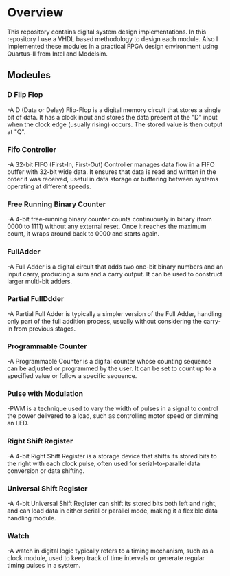 # Overview
This repository contains digital system design implementations. In this repository I use a VHDL based methodology to design each module. Also I Implemented these modules in a practical FPGA design 
environment using Quartus-II from Intel and Modelsim. 
## Modeules
### D Flip Flop
-A D (Data or Delay) Flip-Flop is a digital memory circuit that stores a single bit of data. It has a clock input and stores the data present at the "D" input when the clock edge (usually rising) occurs. The stored value is then output at "Q".
### Fifo Controller
-A 32-bit FIFO (First-In, First-Out) Controller manages data flow in a FIFO buffer with 32-bit wide data. It ensures that data is read and written in the order it was received, useful in data storage or buffering between systems operating at different speeds.
### Free Running Binary Counter
-A 4-bit free-running binary counter counts continuously in binary (from 0000 to 1111) without any external reset. Once it reaches the maximum count, it wraps around back to 0000 and starts again.
### FullAdder
-A Full Adder is a digital circuit that adds two one-bit binary numbers and an input carry, producing a sum and a carry output. It can be used to construct larger multi-bit adders.
### Partial FullDdder
-A Partial Full Adder is typically a simpler version of the Full Adder, handling only part of the full addition process, usually without considering the carry-in from previous stages.
### Programmable Counter
-A Programmable Counter is a digital counter whose counting sequence can be adjusted or programmed by the user. It can be set to count up to a specified value or follow a specific sequence.
### Pulse with Modulation
-PWM is a technique used to vary the width of pulses in a signal to control the power delivered to a load, such as controlling motor speed or dimming an LED.
### Right Shift Register
-A 4-bit Right Shift Register is a storage device that shifts its stored bits to the right with each clock pulse, often used for serial-to-parallel data conversion or data shifting.
### Universal Shift Register
-A 4-bit Universal Shift Register can shift its stored bits both left and right, and can load data in either serial or parallel mode, making it a flexible data handling module.
### Watch
-A watch in digital logic typically refers to a timing mechanism, such as a clock module, used to keep track of time intervals or generate regular timing pulses in a system.
